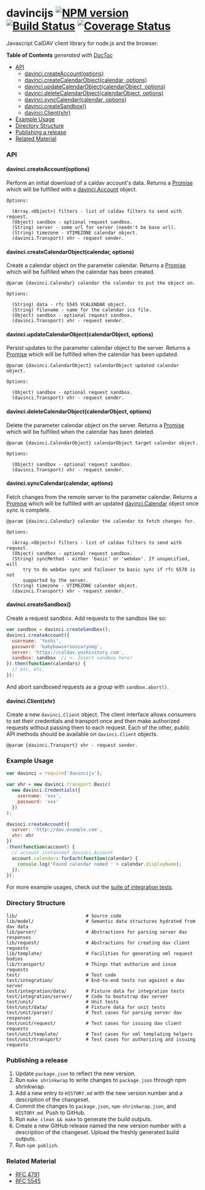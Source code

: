 davincijs [![NPM version](https://badge.fury.io/js/davincijs.svg)](https://www.npmjs.org/package/davincijs) [![Build Status](https://travis-ci.org/gaye/davincijs.png?branch=master)](https://travis-ci.org/gaye/davincijs) [![Coverage Status](https://img.shields.io/coveralls/gaye/davincijs.svg)](https://coveralls.io/r/gaye/davincijs)
=========

Javascript CalDAV client library for node.js and the browser.

<!-- START doctoc generated TOC please keep comment here to allow auto update -->
<!-- DON'T EDIT THIS SECTION, INSTEAD RE-RUN doctoc TO UPDATE -->
**Table of Contents**  *generated with [DocToc](http://doctoc.herokuapp.com/)*

- [API](#api)
  - [davinci.createAccount(options)](#davincicreateaccountoptions)
  - [davinci.createCalendarObject(calendar, options)](#davincicreatecalendarobjectcalendar-options)
  - [davinci.updateCalendarObject(calendarObject, options)](#davinciupdatecalendarobjectcalendarobject-options)
  - [davinci.deleteCalendarObject(calendarObject, options)](#davincideletecalendarobjectcalendarobject-options)
  - [davinci.syncCalendar(calendar, options)](#davincisynccalendarcalendar-options)
  - [davinci.createSandbox()](#davincicreatesandbox)
  - [davinci.Client(xhr)](#davinciclientxhr)
- [Example Usage](#example-usage)
- [Directory Structure](#directory-structure)
- [Publishing a release](#publishing-a-release)
- [Related Material](#related-material)

<!-- END doctoc generated TOC please keep comment here to allow auto update -->

### API

#### davinci.createAccount(options)

Perform an initial download of a caldav account's data. Returns a [Promise](https://developer.mozilla.org/docs/Web/JavaScript/Reference/Global_Objects/Promise) which will be fulfilled with a [davinci.Account](https://github.com/gaye/davincijs/blob/master/lib/model/account.js) object.

```
Options:

  (Array.<Object>) filters - list of caldav filters to send with request.
  (Object) sandbox - optional request sandbox.
  (String) server - some url for server (needn't be base url).
  (String) timezone - VTIMEZONE calendar object.
  (davinci.Transport) xhr - request sender.
```

#### davinci.createCalendarObject(calendar, options)

Create a calendar object on the parameter calendar. Returns a [Promise](https://developer.mozilla.org/docs/Web/JavaScript/Reference/Global_Objects/Promise) which will be fulfilled when the calendar has been created.

```
@param {davinci.Calendar} calendar the calendar to put the object on.

Options:

  (String) data - rfc 5545 VCALENDAR object.
  (String) filename - name for the calendar ics file.
  (Object) sandbox - optional request sandbox.
  (davinci.Transport) xhr - request sender.
```

#### davinci.updateCalendarObject(calendarObject, options)

Persist updates to the parameter calendar object to the server. Returns a [Promise](https://developer.mozilla.org/docs/Web/JavaScript/Reference/Global_Objects/Promise) which will be fulfilled when the calendar has been updated.

```
@param {davinci.CalendarObject} calendarObject updated calendar object.

Options:

  (Object) sandbox - optional request sandbox.
  (davinci.Transport) xhr - request sender.
```

#### davinci.deleteCalendarObject(calendarObject, options)

Delete the parameter calendar object on the server. Returns a [Promise](https://developer.mozilla.org/docs/Web/JavaScript/Reference/Global_Objects/Promise) which will be fulfilled when the calendar has been deleted.

```
@param {davinci.CalendarObject} calendarObject target calendar object.

Options:

  (Object) sandbox - optional request sandbox.
  (davinci.Transport) xhr - request sender.
```

#### davinci.syncCalendar(calendar, options)

Fetch changes from the remote server to the parameter calendar. Returns a [Promise](https://developer.mozilla.org/docs/Web/JavaScript/Reference/Global_Objects/Promise) which will be fulfilled with an updated [davinci.Calendar](https://github.com/gaye/davincijs/blob/master/lib/model/calendar.js) object once sync is complete.

```
@param {davinci.Calendar} calendar the calendar to fetch changes for.

Options:

  (Array.<Object>) filters - list of caldav filters to send with request.
  (Object) sandbox - optional request sandbox.
  (String) syncMethod - either 'basic' or 'webdav'. If unspecified, will
      try to do webdav sync and failover to basic sync if rfc 6578 is not
      supported by the server.
  (String) timezone - VTIMEZONE calendar object.
  (davinci.Transport) xhr - request sender.
```

#### davinci.createSandbox()

Create a request sandbox. Add requests to the sandbox like so:

```js
var sandbox = davinci.createSandbox();
davinci.createAccount({
  username: 'Yoshi',
  password: 'babybowsersoscaryomg',
  server: 'https://caldav.yoshisstory.com',
  sandbox: sandbox  // <- Insert sandbox here!
}).then(function(calendars) {
  // etc, etc.
});
```
And abort sandboxed requests as a group with `sandbox.abort()`.

#### davinci.Client(xhr)

Create a new `davinci.Client` object. The client interface allows consumers to set their credentials and transport once and then make authorized requests without passing them to each request. Each of the other, public API methods should be available on `davinci.Client` objects.

```
@param {davinci.Transport} xhr - request sender.
```

### Example Usage

```js
var davinci = require('davincijs');

var xhr = new davinci.transport.Basic(
  new davinci.Credentials({
    username: 'xxx',
    password: 'xxx'
  })
);

davinci.createAccount({
  server: 'http://dav.example.com',
  xhr: xhr
})
.then(function(account) {
  // account instanceof davinci.Account
  account.calendars.forEach(function(calendar) {
    console.log('Found calendar named ' + calendar.displayName);
  });
});
```

For more example usages, check out the [suite of integration tests](https://github.com/gaye/davincijs/tree/master/test/integration).

### Directory Structure

```
lib/                         # Source code
lib/model/                   # Semantic data structures hydrated from dav data
lib/parser/                  # Abstractions for parsing server dav responses
lib/request/                 # Abstractions for creating dav client requests
lib/template/                # Facilities for generating xml request bodies
lib/transport/               # Things that authorize and issue requests
test/                        # Test code
test/integration/            # End-to-end tests run against a dav server
test/integration/data/       # Fixture data for integration tests
test/integration/server/     # Code to bootstrap dav server
test/unit/                   # Unit tests
test/unit/data/              # Fixture data for unit tests
test/unit/parser/            # Test cases for parsing server dav responses
test/unit/request/           # Test cases for issuing dav client requests
test/unit/template/          # Test cases for xml templating helpers
test/unit/transport/         # Test cases for authorizing and issuing requests
```

### Publishing a release

1. Update `package.json` to reflect the new version.
2. Run `make shrinkwrap` to write changes to `package.json` through npm shrinkwrap.
3. Add a new entry to `HISTORY.md` with the new version number and a description of the changeset.
4. Commit the changes to `package.json`, `npm-shrinkwrap.json`, and `HISTORY.md`. Push to GitHub.
5. Run `make clean && make` to generate the build outputs.
6. Create a new GitHub release named the new version number with a description of the changeset. Upload the freshly generated build outputs.
7. Run `npm publish`.

### Related Material

+ [RFC 4791](http://tools.ietf.org/html/rfc4791)
+ [RFC 5545](http://tools.ietf.org/html/rfc5545)
